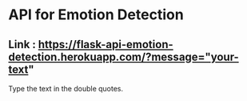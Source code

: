 # API for Emotion Detection
## Link : https://flask-api-emotion-detection.herokuapp.com/?message="your-text"
Type the text in the double quotes.

